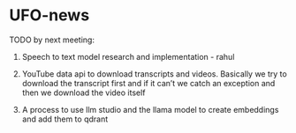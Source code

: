 # UFO-news

TODO by next meeting:

1. Speech to text model research and implementation - rahul

2. YouTube data api to download transcripts and videos.  Basically we try to download the transcript first and if it can’t we catch an exception and then we download the video itself

3. A process to use llm studio and the llama model to create embeddings and add them to qdrant